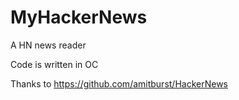 # MyHackerNews
A HN news reader

Code is written in OC

Thanks to https://github.com/amitburst/HackerNews
